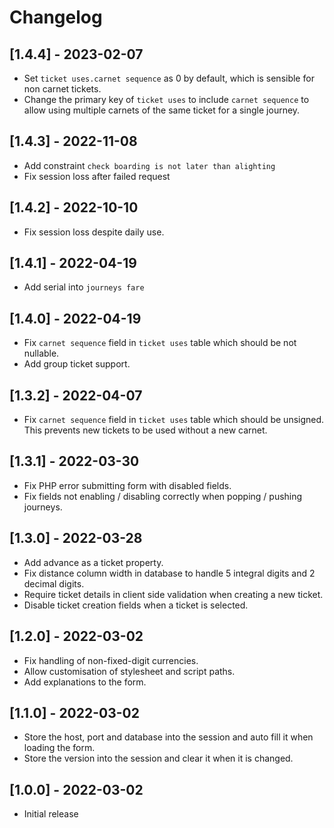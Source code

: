 # Changelog
## [1.4.4] - 2023-02-07
 - Set `ticket uses.carnet sequence` as 0 by default, which is sensible for
   non carnet tickets.
 - Change the primary key of `ticket uses` to include `carnet sequence` to
   allow using multiple carnets of the same ticket for a single journey.

## [1.4.3] - 2022-11-08
 - Add constraint `check boarding is not later than alighting`
 - Fix session loss after failed request

## [1.4.2] - 2022-10-10
 - Fix session loss despite daily use.

## [1.4.1] - 2022-04-19
 - Add serial into `journeys fare`

## [1.4.0] - 2022-04-19
 - Fix `carnet sequence` field in `ticket uses` table which should be not nullable.
 - Add group ticket support.

## [1.3.2] - 2022-04-07
 - Fix `carnet sequence` field in `ticket uses` table which should be unsigned.
   This prevents new tickets to be used without a new carnet.

## [1.3.1] - 2022-03-30
 - Fix PHP error submitting form with disabled fields.
 - Fix fields not enabling / disabling correctly when popping / pushing journeys.

## [1.3.0] - 2022-03-28
 - Add advance as a ticket property.
 - Fix distance column width in database to handle 5 integral digits and 2 decimal digits.
 - Require ticket details in client side validation when creating a new ticket.
 - Disable ticket creation fields when a ticket is selected.

## [1.2.0] - 2022-03-02
 - Fix handling of non-fixed-digit currencies.
 - Allow customisation of stylesheet and script paths.
 - Add explanations to the form.

## [1.1.0] - 2022-03-02
 - Store the host, port and database into the session and auto fill it when loading the form.
 - Store the version into the session and clear it when it is changed.

## [1.0.0] - 2022-03-02
- Initial release
